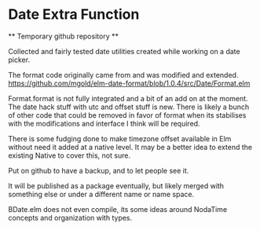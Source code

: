 # Date Extra Function

** Temporary github repository **

Collected and fairly tested date utilities created while working on a
date picker.


The format code originally came from and was modified and extended.
https://github.com/mgold/elm-date-format/blob/1.0.4/src/Date/Format.elm

Format.format is not fully integrated and a bit of an add on at the moment.
The date hack stuff with utc and offset stuff is new. There is likely a bunch of other
code that could be removed in favor of format when its stabilises with the modifications and interface I think will be required.


There is some fudging done to make timezone offset available in Elm without need it added at a native level. It may be a better idea to extend the
existing Native to cover this, not sure.

Put on github to have a backup, and to let people see it.

It will be published as a package eventually, but likely merged with something
else or under a different name or name space.


BDate.elm does not even compile, its some ideas around NodaTime concepts and organization with types.

